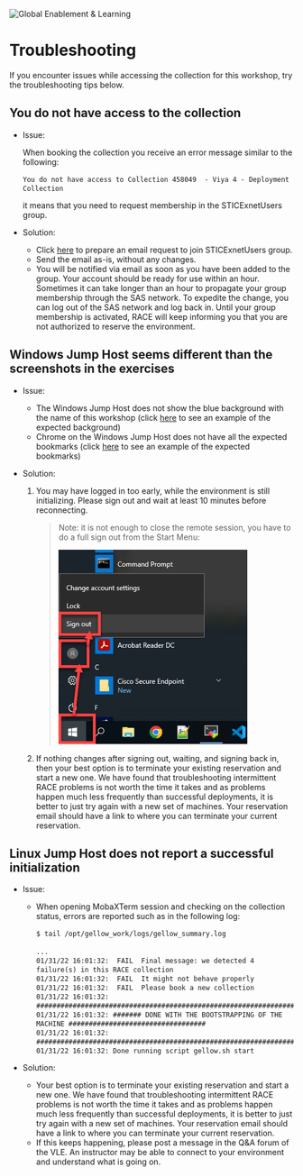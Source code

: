 ![Global Enablement & Learning](https://gelgitlab.race.sas.com/GEL/utilities/writing-content-in-markdown/-/raw/master/img/gel_banner_logo_tech-partners.jpg)

# Troubleshooting

If you encounter issues while accessing the collection for this workshop, try the troubleshooting tips below.

## You do not have access to the collection

* Issue:

    When booking the collection you receive an error message similar to the following:

    ```log
    You do not have access to Collection 458049  - Viya 4 - Deployment Collection
    ```

    it means that you need to request membership in the STICExnetUsers group.

* Solution:
  * Click [here](mailto:dlistadmin@wnt.sas.com?subject=Subscribe%20STICEXNETUsers) to prepare an email request to join STICExnetUsers group.
  * Send the email as-is, without any changes.
  * You will be notified via email as soon as you have been added to the group. Your account should be ready for use within an hour. Sometimes it can take longer than an hour to propagate your group membership through the SAS network. To expedite the change, you can log out of the SAS network and log back in. Until your group membership is activated, RACE will keep informing you that you are not authorized to reserve the environment.

## Windows Jump Host seems different than the screenshots in the exercises

* Issue:
  * The Windows Jump Host does not show the blue background with the name of this workshop (click [here](/img/WindowsLogon.png) to see an example of the expected background)
  * Chrome on the Windows Jump Host does not have all the expected bookmarks (click [here](/img/WindowsChrome.png) to see an example of the expected bookmarks)

* Solution:
  1. You may have logged in too early, while the environment is still initializing. Please sign out and wait at least 10 minutes before reconnecting.
      > Note: it is not enough to close the remote session, you have to do a full sign out from the Start Menu:
      >
      > ![SignOut](/img/WindowsSignOut.png)
  1. If nothing changes after signing out, waiting, and signing back in, then your best option is to terminate your existing reservation and start a new one. We have found that troubleshooting intermittent RACE problems is not worth the time it takes and as problems happen much less frequently than successful deployments, it is better to just try again with a new set of machines.  Your reservation email should have a link to where you can terminate your current reservation.

## Linux Jump Host does not report a successful initialization

* Issue:
  * When opening MobaXTerm session and checking on the collection status, errors are reported such as in the following log:

    ```log
    $ tail /opt/gellow_work/logs/gellow_summary.log

    ...
    01/31/22 16:01:32:  FAIL  Final message: we detected 4 failure(s) in this RACE collection
    01/31/22 16:01:32:  FAIL  It might not behave properly
    01/31/22 16:01:32:  FAIL  Please book a new collection
    01/31/22 16:01:32: #####################################################################################
    01/31/22 16:01:32: ####### DONE WITH THE BOOTSTRAPPING OF THE MACHINE ##################################
    01/31/22 16:01:32: #####################################################################################
    01/31/22 16:01:32: Done running script gellow.sh start
    ```

* Solution:
  * Your best option is to terminate your existing reservation and start a new one. We have found that troubleshooting intermittent RACE problems is not worth the time it takes and as problems happen much less frequently than successful deployments, it is better to just try again with a new set of machines.  Your reservation email should have a link to where you can terminate your current reservation.
  * If this keeps happening, please post a message in the Q&A forum of the VLE. An instructor may be able to connect to your environment and understand what is going on.

